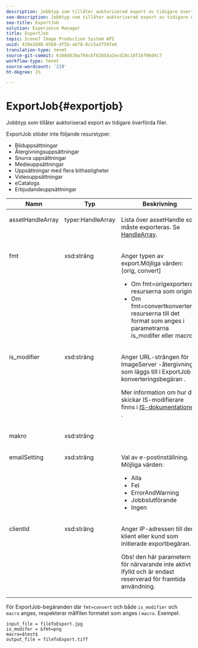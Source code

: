 ```yaml
---
description: Jobbtyp som tillåter auktoriserad export av tidigare överförda filer.
seo-description: Jobbtyp som tillåter auktoriserad export av tidigare överförda filer.
seo-title: ExportJob
solution: Experience Manager
title: ExportJob
topic: Scene7 Image Production System API
uuid: 439e3dd8-85b8-4f5b-abf8-8cc5a3f59fe6
translation-type: tm+mt
source-git-commit: 6380d839a794cbf82854a2ecd28c18f16f06d4c7
workflow-type: tm+mt
source-wordcount: '219'
ht-degree: 1%

---
```



# ExportJob{#exportjob}

Jobbtyp som tillåter auktoriserad export av tidigare överförda filer.

ExportJob stöder inte följande resurstyper:

* Bilduppsättningar
* Återgivningsuppsättningar
* Snurra uppsättningar
* Medieuppsättningar
* Uppsättningar med flera bithastigheter
* Videouppsättningar
* eCatalogs
* Erbjudandeuppsättningar

<table id="table_D8F3FD30D15648BFA5B980D3DC0A5AB1"> 
 <thead> 
  <tr> 
   <th colname="col1" class="entry"> Namn </th> 
   <th colname="col2" class="entry"> Typ </th> 
   <th colname="col3" class="entry"> Beskrivning </th> 
  </tr> 
 </thead>
 <tbody> 
  <tr valign="top"> 
   <td colname="col1"> <p> <span class="codeph"> <span class="varname"> assetHandleArray</span> </span> </p> </td> 
   <td colname="col2"> <p> <span class="codeph"> typer:HandleArray</span> </p> </td> 
   <td colname="col3" valign="top"> <p>Lista över <span class="codeph"> assetHandle</span> som måste exporteras. Se <a href="../../types/c-data-types/r-handle-array.md#reference-1b93fefb5477459faf9253b54349b5f9" type="reference" format="dita" scope="local"> HandleArray</a>. </p> </td> 
  </tr> 
  <tr valign="top"> 
   <td colname="col1"> <p> <span class="codeph"> <span class="varname"> fmt</span> </span> </p> </td> 
   <td colname="col2"> <p> <span class="codeph"> xsd:sträng </span> </p> </td> 
   <td colname="col3"> <p>Anger typen av <span class="codeph"> export.Möjliga värden</span>: [orig, convert] </p> <p> 
     <ul id="ul_16EF4B14100C4C7AA464CA9CF7F11D1C"> 
      <li id="li_DAB2844CC55145C88A18A1F8EC4527F9">Om <span class="codeph"> fmt=orig</span>exporteras resurserna som original </li> 
      <li id="li_07F2F8D159934D889FDC1022AB12B564">Om <span class="codeph"> fmt=convert</span>konverteras resurserna till det format som anges i parametrarna <span class="codeph"> is_modifer</span> eller <span class="codeph"> macro</span> . </li> 
     </ul> </p> </td> 
  </tr> 
  <tr valign="top"> 
   <td colname="col1"> <p> <span class="codeph"> <span class="varname"> is_modifier</span> </span> </p> </td> 
   <td colname="col2"> <p> <span class="codeph"> xsd:sträng </span> </p> </td> 
   <td colname="col3"> <p>Anger URL-strängen för <span class="codeph"> ImageServer</span> -återgivning, som läggs till i ExportJob- <span class="codeph"> konverteringsbegäran</span> . </p> <p>Mer information om hur du skickar IS-modifierare finns i <a href="https://docs.adobe.com/content/help/en/dynamic-media-developer-resources/image-serving-api/home.html" scope="external" format="html"> IS-dokumentationen</a> . </p> </td> 
  </tr> 
  <tr valign="top"> 
   <td colname="col1"> <p> <span class="codeph"> <span class="varname"> makro</span> </span> </p> </td> 
   <td colname="col2"> <p> <span class="codeph"> xsd:sträng </span> </p> </td> 
   <td colname="col3"> <p></p> </td> 
  </tr> 
  <tr valign="top"> 
   <td colname="col1"> <p> <span class="codeph"> <span class="varname"> emailSetting</span> </span> </p> </td> 
   <td colname="col2"> <p> <span class="codeph"> xsd:sträng </span> </p> </td> 
   <td colname="col3"> <p>Val av e-postinställning. Möjliga värden: </p> <p> 
     <ul id="ul_0EEDAE11B7CD4C53A6E4B2B8CB2CF730"> 
      <li id="li_F235F93828594ED78C6D464440F953FF"> <span class="codeph"> Alla</span> </li> 
      <li id="li_59E14E7EBFA64432A5FAC15DA21A0521"> <span class="codeph"> Fel</span> </li> 
      <li id="li_BFE0B52CADD14CC1BA1AF42AB0AA1CE1"> <span class="codeph"> ErrorAndWarning</span> </li> 
      <li id="li_BE3AA67E14FB487B8B9CD6EF3D58824C"> <span class="codeph"> Jobbslutförande</span> </li> 
      <li id="li_409C68AD0D244975BFB86B08609E0146"> <span class="codeph"> Ingen</span> </li> 
     </ul> </p> </td> 
  </tr> 
  <tr valign="top"> 
   <td colname="col1"> <p> <span class="codeph"> <span class="varname"> clientId</span> </span> </p> </td> 
   <td colname="col2"> <p> <span class="codeph"> xsd:sträng </span> </p> </td> 
   <td colname="col3"> <p>Anger IP-adressen till den klient eller kund som initierade exportbegäran. </p> <p> <p>Obs!  den här parametern är för närvarande inte aktivt ifylld och är endast reserverad för framtida användning. </p> </p> </td> 
  </tr> 
 </tbody> 
</table>

För ExportJob-begäranden där `fmt=convert` och både `is_modifier` och `macro` anges, respekterar målfilen formatet som anges i `macro`. Exempel:

```
input_file = fileToExport.jpg
is_modifer = &fmt=png
macro=$test$ 
output_file = fileToExport.tiff
```

